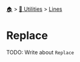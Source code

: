 <!--startTocHeader-->
[🏠](../../README.md) > [🔧 Utilities](../README.md) > [Lines](README.md)
# Replace
<!--endTocHeader-->
TODO: Write about `Replace`
<!--startTocSubtopic-->

<!--endTocSubtopic-->